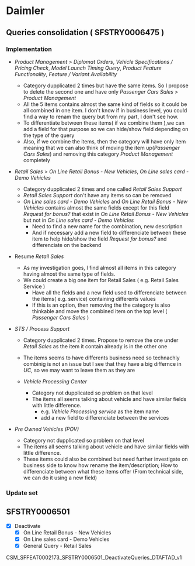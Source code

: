 # Daimler

## Queries consolidation ( SFSTRY0006475 )

### Implementation
- *Product Management* > *Diplomat Orders*, *Vehicle Specifications / Pricing Check*, *Model Launch Timing Query*, *Product Feature Functionality*, *Feature / Variant Availability*
	- Category dupplicated 2 times but have the same items. So I propose to delete the second one and have only *Passenger Cars Sales* > *Product Management* 
	- All the 5 items contains almost the same kind of fields so it could be all combined in one item. I don't know if in business level, you could find a way to renam the query but from my part, I don't see how.
	- To differentiate between these items( if we combine them ),we can add a field for that purpose so we can hide/show field depending on the type of the query
	- Also, if we combine the items, then the category will have only item meaning that we can also think of moving the item up(*Passenger Cars Sales*) and removing this category *Product Management*  completely

- *Retail Sales* > *On Line Retail Bonus - New Vehicles*, *On Line sales card - Demo Vehicles*
	- Category dupplicated 2 times and one called *Retail Sales Support*
	- *Retail Sales Support* don't have any items so can be removed
	- *On Line sales card - Demo Vehicles* and *On Line Retail Bonus - New Vehicles* contains almost the same fields except for this field *Request for bonus?* that exist in *On Line Retail Bonus - New Vehicles* but not in *On Line sales card - Demo Vehicles*
		- Need to find a new name for the combination, new description
		- And if necessary add a new field to differenciate between these item to help hide/show the field *Request for bonus?* and differenciate on the backend
- Resume *Retail Sales* 
	- As my investigation goes, I find almost all items in this category having almost the same type of fields. 
	- We could create a big one item for Retail Sales ( e.g. Retail Sales Service )
		- Have all the fields and a new field used to differenciate between the items( e.g. service) containing differents values
		- If this is an option, then removing the the category is also thinkable and move the combined item on the top level ( *Passenger Cars Sales* )

- *STS / Process Support*
	- Category dupplicated 2 times. Propose to remove the one under *Retail Sales* as the item it contain already is in the other one
	- The items seems to have differents business need so technachly combinig is not an issue but I see that they have a big differnce in *UC*, so we may want to leave them as they are

	- *Vehicle Processing Center*
		- Category not dupplicated so problem on that level
		- The items all seems talking about vehicle and have similar fields with little difference.
			- e.g. *Vehicle Processing service* as the item name
			- add a new field to differenciate between the services

- *Pre Owned Vehicles (POV)*
	- Category not dupplicated so problem on that level
	- The items all seems talking about vehicle and have similar fields with little difference.
	- These items could also be combined but need further investigate on business side to know how rename the item/description; How to differenciate between what these items offer (From technical side, we can do it using a new field)

### Update set


## SFSTRY0006501
- [x] Deactivate
	- [x]  On Line Retail Bonus - New Vehicles 
	- [x]  On Line sales card - Demo Vehicles
	- [x]  General Query - Retail Sales

CSM_SFFEAT0002173_SFSTRY0006501_DeactivateQueries_DTAFTAD_v1